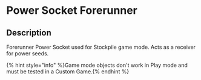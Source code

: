 # Power Socket Forerunner

## Description

Forerunner Power Socket used for Stockpile game mode. Acts as a receiver for power seeds.

{% hint style="info" %}Game mode objects don't work in Play mode and must be tested in a Custom Game.{% endhint %}
